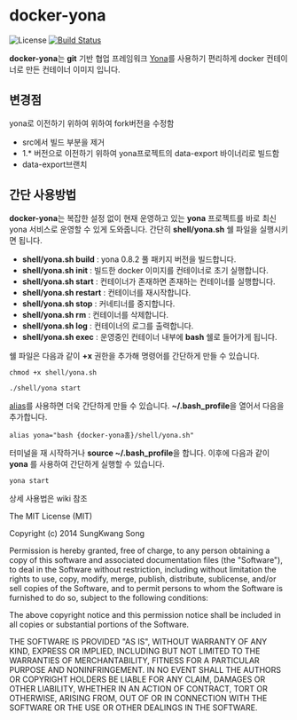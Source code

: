 # docker-yona

![License](https://img.shields.io/github/license/mashape/apistatus.svg)
[![Build Status](https://travis-ci.org/pokev25/docker-yona.svg)](https://travis-ci.org/pokev25/docker-yona)


**docker-yona**는 **git** 기반 협업 프레임워크 [Yona](http://yona.io)를 사용하기 편리하게 docker 컨테이너로 만든 컨테이너 이미지 입니다.


## 변경점
yona로 이전하기 위하여 위하여 fork버전을 수정함

- src에서 빌드 부분을 제거
- 1.* 버전으로 이전하기 위하여 yona프로젝트의 data-export 바이너리로 빌드함
 - data-export브랜치


## 간단 사용방법

**docker-yona**는 복잡한 설정 없이 현재 운영하고 있는 **yona** 프로젝트를 바로 최신 yona 서비스로 운영할 수 있게 도와줍니다.
간단히 **shell/yona.sh** 쉘 파일을 실행시키면 됩니다.

- **shell/yona.sh build** : yona 0.8.2 풀 패키지 버전을 빌드합니다.
- **shell/yona.sh init** : 빌드한 docker 이미지를 컨테이너로 초기 실행합니다.
- **shell/yona.sh start** : 컨테이너가 존재하면 존재하는 컨테이너를 실행합니다.
- **shell/yona.sh restart** : 컨테이너를 재시작합니다.
- **shell/yona.sh stop** : 커네티너를 중지합니다.
- **shell/yona.sh rm** : 컨테이너를 삭제합니다.
- **shell/yona.sh log** : 컨테이너의 로그를 출력합니다.
- **shell/yona.sh exec** : 운영중인 컨테이너 내부에 **bash** 쉘로 들어가게 됩니다.

쉘 파일은 다음과 같이 **+x** 권한을 추가해 명령어를 간단하게 만들 수 있습니다.

```
chmod +x shell/yona.sh
```
```
./shell/yona start
```

[alias](http://www.linfo.org/alias.html)를 사용하면 더욱 간단하게 만들 수 있습니다. **~/.bash_profile**을 열어서 다음을 추가합니다.

```
alias yona="bash {docker-yona홈}/shell/yona.sh"
```

터미널을 재 시작하거나 **source ~/.bash_profile**을 합니다. 이후에 다음과 같이 **yona** 를 사용하여 간단하게 실행할 수 있습니다.

```
yona start
```

상세 사용법은 wiki 참조

The MIT License (MIT)

Copyright (c) 2014 SungKwang Song

Permission is hereby granted, free of charge, to any person obtaining a copy
of this software and associated documentation files (the "Software"), to deal
in the Software without restriction, including without limitation the rights
to use, copy, modify, merge, publish, distribute, sublicense, and/or sell
copies of the Software, and to permit persons to whom the Software is
furnished to do so, subject to the following conditions:

The above copyright notice and this permission notice shall be included in all
copies or substantial portions of the Software.

THE SOFTWARE IS PROVIDED "AS IS", WITHOUT WARRANTY OF ANY KIND, EXPRESS OR
IMPLIED, INCLUDING BUT NOT LIMITED TO THE WARRANTIES OF MERCHANTABILITY,
FITNESS FOR A PARTICULAR PURPOSE AND NONINFRINGEMENT. IN NO EVENT SHALL THE
AUTHORS OR COPYRIGHT HOLDERS BE LIABLE FOR ANY CLAIM, DAMAGES OR OTHER
LIABILITY, WHETHER IN AN ACTION OF CONTRACT, TORT OR OTHERWISE, ARISING FROM,
OUT OF OR IN CONNECTION WITH THE SOFTWARE OR THE USE OR OTHER DEALINGS IN THE
SOFTWARE.
